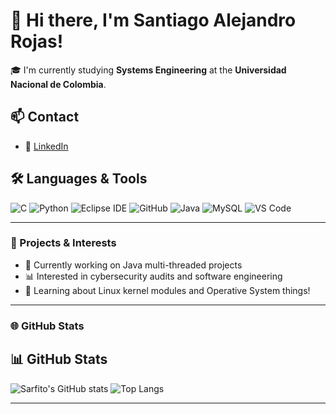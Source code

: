 # 👋 Hi there, I'm Santiago Alejandro Rojas!

🎓 I'm currently studying **Systems Engineering** at the **Universidad Nacional de Colombia**.

## 📫 Contact
- 💼 [LinkedIn](https://www.linkedin.com/in/santiago-rojas-13362726b/)

## 🛠️ Languages & Tools

![C](https://img.shields.io/badge/C-00599C?style=for-the-badge&logo=c&logoColor=white)
![Python](https://img.shields.io/badge/Python-3776AB?style=for-the-badge&logo=python&logoColor=white)
![Eclipse IDE](https://img.shields.io/badge/Eclipse-2C2255?style=for-the-badge&logo=eclipse&logoColor=white)
![GitHub](https://img.shields.io/badge/GitHub-181717?style=for-the-badge&logo=github&logoColor=white)
![Java](https://img.shields.io/badge/Java-ED8B00?style=for-the-badge&logo=java&logoColor=white)
![MySQL](https://img.shields.io/badge/MySQL-4479A1?style=for-the-badge&logo=mysql&logoColor=white)
![VS Code](https://img.shields.io/badge/VS%20Code-007ACC?style=for-the-badge&logo=visual-studio-code&logoColor=white)

---

### 🚀 Projects & Interests
- 🔧 Currently working on Java multi-threaded projects
- 📊 Interested in cybersecurity audits and software engineering
- 🌱 Learning about Linux kernel modules and Operative System things!

---

### 🌐 GitHub Stats


## 📊 GitHub Stats

![Sarfito's GitHub stats](https://github-readme-stats.vercel.app/api?username=Sarfito&show_icons=true&theme=tokyonight)
![Top Langs](https://github-readme-stats.vercel.app/api/top-langs/?username=Sarfito&layout=compact&theme=tokyonight)

---
